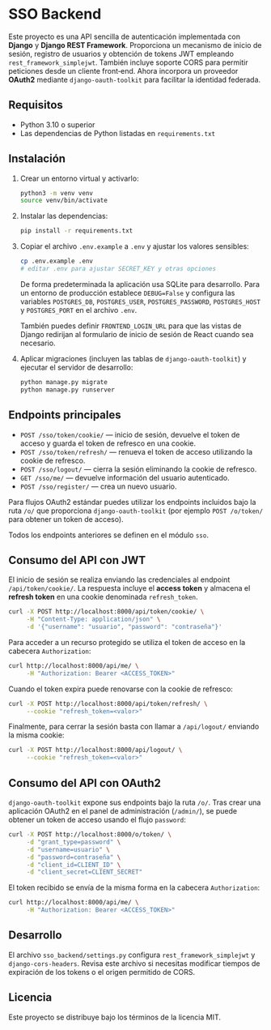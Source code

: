 # SSO Backend

Este proyecto es una API sencilla de autenticación implementada con **Django** y **Django REST Framework**. Proporciona un mecanismo de inicio de sesión, registro de usuarios y obtención de tokens JWT empleando `rest_framework_simplejwt`. También incluye soporte CORS para permitir peticiones desde un cliente front‑end. Ahora incorpora un proveedor **OAuth2** mediante `django-oauth-toolkit` para facilitar la identidad federada.
## Requisitos

- Python 3.10 o superior
- Las dependencias de Python listadas en `requirements.txt`

## Instalación

1. Crear un entorno virtual y activarlo:

   ```bash
   python3 -m venv venv
   source venv/bin/activate
   ```

2. Instalar las dependencias:

   ```bash
   pip install -r requirements.txt
   ```

3. Copiar el archivo `.env.example` a `.env` y ajustar los valores sensibles:

   ```bash
   cp .env.example .env
   # editar .env para ajustar SECRET_KEY y otras opciones
   ```

   De forma predeterminada la aplicación usa SQLite para desarrollo. Para un
   entorno de producción establece `DEBUG=False` y configura las variables
   `POSTGRES_DB`, `POSTGRES_USER`, `POSTGRES_PASSWORD`, `POSTGRES_HOST` y
   `POSTGRES_PORT` en el archivo `.env`.
   
   También puedes definir `FRONTEND_LOGIN_URL` para que las vistas de Django
   redirijan al formulario de inicio de sesión de React cuando sea necesario.

4. Aplicar migraciones (incluyen las tablas de `django-oauth-toolkit`) y ejecutar el servidor de desarrollo:

   ```bash
   python manage.py migrate
   python manage.py runserver
   ```

## Endpoints principales

- `POST /sso/token/cookie/` — inicio de sesión, devuelve el token de acceso y guarda el token de refresco en una cookie.
- `POST /sso/token/refresh/` — renueva el token de acceso utilizando la cookie de refresco.
- `POST /sso/logout/` — cierra la sesión eliminando la cookie de refresco.
- `GET /sso/me/` — devuelve información del usuario autenticado.
- `POST /sso/register/` — crea un nuevo usuario.

Para flujos OAuth2 estándar puedes utilizar los endpoints incluidos bajo la ruta `/o/` que proporciona `django-oauth-toolkit` (por ejemplo `POST /o/token/` para obtener un token de acceso).

Todos los endpoints anteriores se definen en el módulo `sso`.

## Consumo del API con JWT

El inicio de sesión se realiza enviando las credenciales al endpoint
`/api/token/cookie/`. La respuesta incluye el **access token** y almacena el
**refresh token** en una cookie denominada `refresh_token`.

```bash
curl -X POST http://localhost:8000/api/token/cookie/ \
     -H "Content-Type: application/json" \
     -d '{"username": "usuario", "password": "contraseña"}'
```

Para acceder a un recurso protegido se utiliza el token de acceso en la cabecera
`Authorization`:

```bash
curl http://localhost:8000/api/me/ \
     -H "Authorization: Bearer <ACCESS_TOKEN>"
```

Cuando el token expira puede renovarse con la cookie de refresco:

```bash
curl -X POST http://localhost:8000/api/token/refresh/ \
     --cookie "refresh_token=<valor>"
```

Finalmente, para cerrar la sesión basta con llamar a `/api/logout/` enviando la
misma cookie:

```bash
curl -X POST http://localhost:8000/api/logout/ \
     --cookie "refresh_token=<valor>"
```

## Consumo del API con OAuth2

`django-oauth-toolkit` expone sus endpoints bajo la ruta `/o/`. Tras crear una
aplicación OAuth2 en el panel de administración (`/admin/`), se puede obtener un
token de acceso usando el flujo `password`:

```bash
curl -X POST http://localhost:8000/o/token/ \
     -d "grant_type=password" \
     -d "username=usuario" \
     -d "password=contraseña" \
     -d "client_id=CLIENT_ID" \
     -d "client_secret=CLIENT_SECRET"
```

El token recibido se envía de la misma forma en la cabecera `Authorization`:

```bash
curl http://localhost:8000/api/me/ \
     -H "Authorization: Bearer <ACCESS_TOKEN>"
```

## Desarrollo

El archivo `sso_backend/settings.py` configura `rest_framework_simplejwt` y `django-cors-headers`. Revisa este archivo si necesitas modificar tiempos de expiración de los tokens o el origen permitido de CORS.

## Licencia

Este proyecto se distribuye bajo los términos de la licencia MIT.
